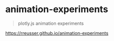# animation-experiments

> plotly.js animation experiments

https://rreusser.github.io/animation-experiments
